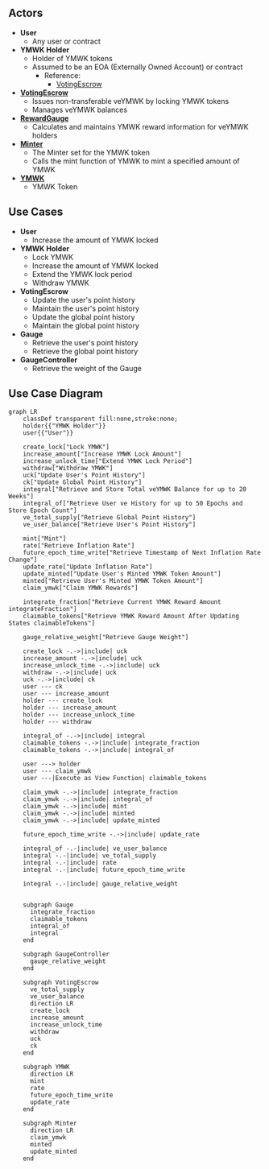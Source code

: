 ## Actors

- **User**
  - Any user or contract
- **YMWK Holder**
  - Holder of YMWK tokens
  - Assumed to be an EOA (Externally Owned Account) or contract
    - Reference:
      - [VotingEscrow](https://github.com/curvefi/curve-dao-contracts/blob/master/contracts/VotingEscrow.vy#L109)
- **[VotingEscrow](./index.md)**
  - Issues non-transferable veYMWK by locking YMWK tokens
  - Manages veYMWK balances
- **[RewardGauge](../RewardGaugeV1/index.md)**
  - Calculates and maintains YMWK reward information for veYMWK holders
- **[Minter](../MinterV1/index.md)**
  - The Minter set for the YMWK token
  - Calls the mint function of YMWK to mint a specified amount of YMWK
- **[YMWK](../YamawakeToken/index.md)**
  - YMWK Token

## Use Cases

- **User**
  - Increase the amount of YMWK locked
- **YMWK Holder**
  - Lock YMWK
  - Increase the amount of YMWK locked
  - Extend the YMWK lock period
  - Withdraw YMWK
- **VotingEscrow**
  - Update the user's point history
  - Maintain the user's point history
  - Update the global point history
  - Maintain the global point history
- **Gauge**
  - Retrieve the user's point history
  - Retrieve the global point history
- **GaugeController**
  - Retrieve the weight of the Gauge

## Use Case Diagram

```mermaid
graph LR
    classDef transparent fill:none,stroke:none;
    holder{{"YMWK Holder"}}
    user{{"User"}}

    create_lock["Lock YMWK"]
    increase_amount["Increase YMWK Lock Amount"]
    increase_unlock_time["Extend YMWK Lock Period"]
    withdraw["Withdraw YMWK"]
    uck["Update User's Point History"]
    ck["Update Global Point History"]
    integral["Retrieve and Store Total veYMWK Balance for up to 20 Weeks"]
    integral_of["Retrieve User ve History for up to 50 Epochs and Store Epoch Count"]
    ve_total_supply["Retrieve Global Point History"]
    ve_user_balance["Retrieve User's Point History"]

    mint["Mint"]
    rate["Retrieve Inflation Rate"]
    future_epoch_time_write["Retrieve Timestamp of Next Inflation Rate Change"]
    update_rate["Update Inflation Rate"]
    update_minted["Update User's Minted YMWK Token Amount"]
    minted["Retrieve User's Minted YMWK Token Amount"]
    claim_ymwk["Claim YMWK Rewards"]

    integrate_fraction["Retrieve Current YMWK Reward Amount integrateFraction"]
    claimable_tokens["Retrieve YMWK Reward Amount After Updating States claimableTokens"]

    gauge_relative_weight["Retrieve Gauge Weight"]

    create_lock -.->|include| uck
    increase_amount -.->|include| uck
    increase_unlock_time -.->|include| uck
    withdraw -.->|include| uck
    uck -.->|include| ck
    user --- ck
    user --- increase_amount
    holder --- create_lock
    holder --- increase_amount
    holder --- increase_unlock_time
    holder --- withdraw

    integral_of -.->|include| integral
    claimable_tokens -.->|include| integrate_fraction
    claimable_tokens -.->|include| integral_of

    user ---> holder
    user --- claim_ymwk
    user ---|Execute as View Function| claimable_tokens

    claim_ymwk -.->|include| integrate_fraction
    claim_ymwk -.->|include| integral_of
    claim_ymwk -.->|include| mint
    claim_ymwk -.->|include| minted
    claim_ymwk -.->|include| update_minted

    future_epoch_time_write -.->|include| update_rate

    integral_of -.-|include| ve_user_balance
    integral -.-|include| ve_total_supply
    integral -.-|include| rate
    integral -.-|include| future_epoch_time_write

    integral -.-|include| gauge_relative_weight


    subgraph Gauge
      integrate_fraction
      claimable_tokens
      integral_of
      integral
    end

    subgraph GaugeController
      gauge_relative_weight
    end

    subgraph VotingEscrow
      ve_total_supply
      ve_user_balance
      direction LR
      create_lock
      increase_amount
      increase_unlock_time
      withdraw
      uck
      ck
    end

    subgraph YMWK
      direction LR
      mint
      rate
      future_epoch_time_write
      update_rate
    end

    subgraph Minter
      direction LR
      claim_ymwk
      minted
      update_minted
    end
```
